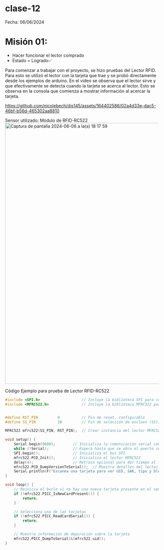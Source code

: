 # clase-12
Fecha: 06/06/2024


# Misión 01:
- Hacer funcionar el lector comprado
- Estado = Logrado✅

Para comenzar a trabajar con el proyecto, se hizo pruebas del Lector RFID. Para esto se utilizó el lector con la tarjeta que trae y se probó directamente desde los ejemplos de arduino. En el vídeo se observa que el lector sirve y que efectivamente se detecta cuando la tarjeta se acerca al lector. Esto se observa en la consola que comienza a mostrar información al acercar la tarjeta. 




https://github.com/nicolebech/dis145/assets/164402586/02a4d33e-dac5-46bf-b56d-465302aa8810

Sensor utilizado: Módulo de RFID-RC522
<img width="855" alt="Captura de pantalla 2024-06-06 a la(s) 18 17 59" src="https://github.com/nicolebech/dis145/assets/164402586/5b1cae81-15b7-4f4b-a4ba-4da21042d45d">

Código Ejemplo para prueba de Lector RFID-RC522

```cpp
#include <SPI.h>                   // Incluye la biblioteca SPI para comunicación SPI
#include <MFRC522.h>               // Incluye la biblioteca MFRC522 para el lector RFID


#define RST_PIN         9          // Pin de reset, configurable
#define SS_PIN          10         // Pin de selección de esclavo (SS), configurable

MFRC522 mfrc522(SS_PIN, RST_PIN);  // Crear instancia del lector MFRC522

void setup() {
    Serial.begin(9600);        // Inicializa la comunicación serial con el PC
    while (!Serial);           // Espera hasta que se abra el puerto serial (para Arduinos basados en ATMEGA32U4)
    SPI.begin();               // Inicializa el bus SPI
    mfrc522.PCD_Init();        // Inicializa el lector MFRC522
    delay(4);                  // Retraso opcional para dar tiempo al lector a estar listo
    mfrc522.PCD_DumpVersionToSerial();  // Muestra detalles del lector MFRC522
    Serial.println(F("Escanea una tarjeta para ver UID, SAK, tipo y bloques de datos..."));
}

void loop() {
    // Reinicia el bucle si no hay una nueva tarjeta presente en el sensor/lector
    if (!mfrc522.PICC_IsNewCardPresent()) {
        return;
    }

    // Selecciona una de las tarjetas
    if (!mfrc522.PICC_ReadCardSerial()) {
        return;
    }

    // Muestra información de depuración sobre la tarjeta
    mfrc522.PICC_DumpToSerial(&(mfrc522.uid));
}

